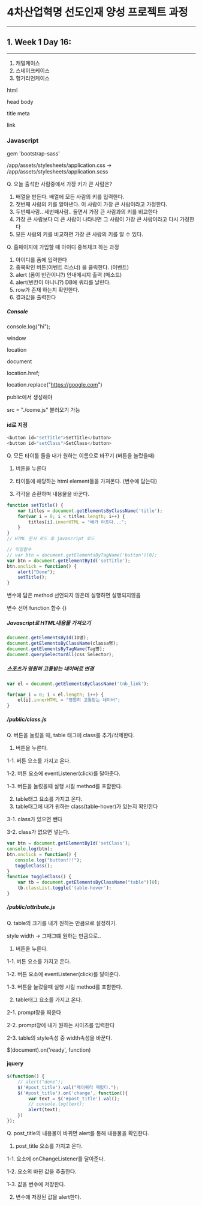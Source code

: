# 4차산업혁명 선도인재 양성 프로젝트 과정

---
## 1. Week 1 Day 16:   

***



1. 캐멀케이스
2. 스네이크케이스
3. 헝가리언케이스




html

head body

title meta

link



### Javascript

gem 'bootstrap-sass'

/app/assets/stylesheets/application.css -> /app/assets/stylesheets/application.scss



Q. 오늘 출석한 사람중에서 가장 키가 큰 사람은?

1. 배열을 만든다. 배열에 모든 사람의 키를 입력한다.
2. 첫번째 사람의 키를 알아낸다. 이 사람이 가장 큰 사람이라고 가정한다.
3. 두번쨰사람.. 세번째사람.. 돌면서 가장 큰 사람과의 키를 비교한다
4. 가장 큰 사람보다 더 큰 사람이 나타나면 그 사람이 가장 큰 사람이라고 다시 가정한다
5. 모든 사람의 키를 비교하면 가장 큰 사람의 키를 알 수 있다.




Q. 홈페이지에 가입할 때 아이디 중복체크 하는 과정

1. 아이디를 폼에 입력한다
2. 중복확인 버튼(이벤트 리스너) 을 클릭한다. (이벤트)
3. alert (폼이 빈칸이니?) 안내메시지 출력 (메소드)
4. alert(빈칸이 아니니?) DB에 쿼리를 날린다.
5. row가 존재 하는지 확인한다.
6. 결과값을 출력한다



##### Console

console.log("hi");

window

location

document

location.href;

location.replace("https://google.com")



public에서 생성해야

src = "./come.js" 불러오기 가능



#### id로 지정

```javascript
<button id="setTitle">SetTitle</button>
<button id="setClass">SetClass</button>
```



 Q. 모든 타이틀 들을 내가 원하는 이름으로 바꾸기
 (버튼을 눌렀을때)

1. 버튼을 누른다


2. 타이틀에 해당하는 html element들을 가져온다. (변수에 담는다)


3. 각각을 순환하며 내용물을 바꾼다.

```javascript
function setTitle() {
    var titles = document.getElementsByClassName('title');
    for(var i = 0; i < titles.length; i++) {
        titles[i].innerHTML = "배가 아프다...";
    }
}
// HTML 문서 로드 후 javascript 로드

// 익명함수
// var btn = document.getElementsByTagName('button')[0];
var btn = document.getElementById('setTitle');
btn.onclick = function() {
    alert("Done");
    setTitle();
}
```

변수에 담은 method 선언되지 않은데 실행하면 실행되지않음

변수 선어 function 함수 {}



##### Javascript로 HTML내용물 가져오기

```javascript
document.getElementsById(ID명);
document.getElementsByClassName(classa명);
document.getElementsByTagName(Tag명);
document.querySelectorAll(css Selector);
```



##### 스포츠가 영원히 고통받는 네이버로 변경

```javascript
var el = document.getElementsByClassName('tnb_link');

for(var i = 0; i < el.length; i++) {
    el[i].innerHTML = "영원히 고통받는 네이버";
}
```



##### /public/class.js

Q. 버튼을 눌렀을 때, table 태그에 class를 추가/삭제한다.

1. 버튼을 누른다.

1-1. 버튼 요소를 가지고 온다.

1-2. 버튼 요소에 eventListener(click)를 달아준다.

1-3. 버튼을 눌렀을때 실행 시킬 method를 포함한다.

2. table태그 요소를 가지고 온다.
3. table태그에 내가 원하는 class(table-hover)가 있는지 확인한다

3-1. class가 있으면 뺀다

3-2. class가 없으면 넣는다.

```javascript
var btn = document.getElementById('setClass');
console.log(btn);
btn.onclick = function() {
   console.log("button!!!");
   toggleClass();
}
function toggleClass() {
    var tb = document.getElementsByClassName("table")[0];
    tb.classList.toggle('table-hover');
}
```



##### /public/attribute.js

Q. table의 크기를 내가 원하는 만큼으로 설정하기.

style width -> 그때그떄 원하는 만큼으로..

1. 버튼을 누른다.

1-1. 버튼 요소를 가지고 온다.

1-2. 버튼 요소에 eventListener(click)를 달아준다.

1-3. 버튼을 눌렀을때 실행 시킬 method를 포함한다.

2. table태그 요소를 가지고 온다.

2-1. prompt창을 띄운다

2-2. prompt창에 내가 원하는 사이즈를 입력한다

2-3. table의 style속성 중 width속성을 바꾼다.



$(document).on('ready', function)



#### jquery

```javascript
$(function() {
    // alert("done");
    $('#post_title').val("제이쿼리 재밌다.");
    $('#post_title').on('change', function(){
        var text = $('#post_title').val();
        // console.log(text);
        alert(text);
    })
});
```



Q. post_title의 내용물이 바뀌면 alert를 통해 내용물을 확인한다.

1. post_title 요소를 가지고 온다.

1-1. 요소에 onChangeListener를 달아준다.

1-2. 요소의 바뀐 값을 추출한다.

1-3. 값을 변수에 저장한다.

2. 변수에 저장된 값을 alert한다.